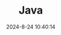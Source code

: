 ---
pageComponent: 
  name: Catalogue
  data: 
    key: 01.Java
 #   description: Java笔记
title: Java
date: 2024-8-24 10:40:14
permalink: /Java
sidebar: false
article: false
comment: false
editLink: false
---